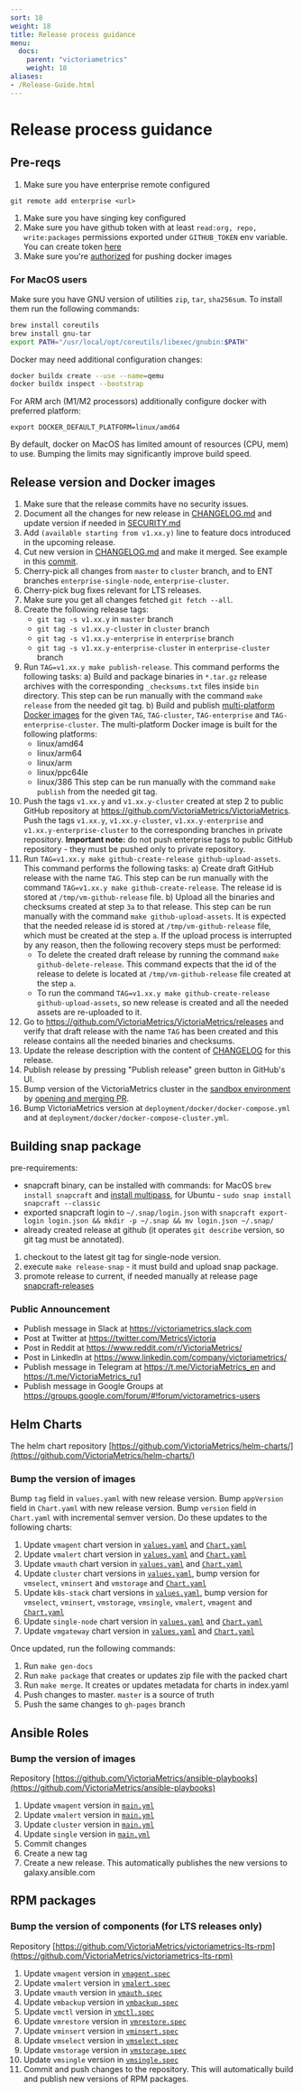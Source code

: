 ```yaml
---
sort: 18
weight: 18
title: Release process guidance
menu:
  docs:
    parent: "victoriametrics"
    weight: 18
aliases:
- /Release-Guide.html
---
```


# Release process guidance

## Pre-reqs

1. Make sure you have enterprise remote configured
```
git remote add enterprise <url>
```
1. Make sure you have singing key configured
1. Make sure you have github token with at least `read:org, repo, write:packages` permissions exported under `GITHUB_TOKEN` env variable.
   You can create token [here](https://github.com/settings/tokens)
1. Make sure you're [authorized](https://hub.docker.com/orgs/victoriametrics/settings/enforce-sign-in/windows) for pushing docker images 

### For MacOS users

Make sure you have GNU version of utilities `zip`, `tar`, `sha256sum`. To install them run the following commands:
```bash
brew install coreutils
brew install gnu-tar
export PATH="/usr/local/opt/coreutils/libexec/gnubin:$PATH"
```

Docker may need additional configuration changes:
```bash 
docker buildx create --use --name=qemu
docker buildx inspect --bootstrap  
```

For ARM arch (M1/M2 processors) additionally configure docker with preferred platform:
```
export DOCKER_DEFAULT_PLATFORM=linux/amd64
```

By default, docker on MacOS has limited amount of resources (CPU, mem) to use. 
Bumping the limits may significantly improve build speed.

## Release version and Docker images

1. Make sure that the release commits have no security issues.
1. Document all the changes for new release in [CHANGELOG.md](https://github.com/VictoriaMetrics/VictoriaMetrics/blob/master/docs/CHANGELOG.md) and update version if needed in [SECURITY.md](https://github.com/VictoriaMetrics/VictoriaMetrics/blob/master/docs/SECURITY.md)
1. Add `(available starting from v1.xx.y)` line to feature docs introduced in the upcoming release.
1. Cut new version in [CHANGELOG.md](https://github.com/VictoriaMetrics/VictoriaMetrics/blob/master/docs/CHANGELOG.md)
and make it merged. See example in this [commit](https://github.com/VictoriaMetrics/VictoriaMetrics/commit/b771152039d23b5ccd637a23ea748bc44a9511a7).
1. Cherry-pick all changes from `master` to `cluster` branch, and to ENT branches `enterprise-single-node`, `enterprise-cluster`.
1. Cherry-pick bug fixes relevant for LTS releases.
1. Make sure you get all changes fetched `git fetch --all`.
1. Create the following release tags:
   * `git tag -s v1.xx.y` in `master` branch
   * `git tag -s v1.xx.y-cluster` in `cluster` branch
   * `git tag -s v1.xx.y-enterprise` in `enterprise` branch
   * `git tag -s v1.xx.y-enterprise-cluster` in `enterprise-cluster` branch
1. Run `TAG=v1.xx.y make publish-release`. This command performs the following tasks:
   a) Build and package binaries in `*.tar.gz` release archives with the corresponding `_checksums.txt` files inside `bin` directory.
      This step can be run manually with the command `make release` from the needed git tag.
   b) Build and publish [multi-platform Docker images](https://docs.docker.com/build/buildx/multiplatform-images/)
      for the given `TAG`, `TAG-cluster`, `TAG-enterprise` and `TAG-enterprise-cluster`.
      The multi-platform Docker image is built for the following platforms:
      * linux/amd64
      * linux/arm64
      * linux/arm
      * linux/ppc64le
      * linux/386
      This step can be run manually with the command `make publish` from the needed git tag.
1. Push the tags `v1.xx.y` and `v1.xx.y-cluster` created at step 2 to public GitHub repository at https://github.com/VictoriaMetrics/VictoriaMetrics.
   Push the tags `v1.xx.y`, `v1.xx.y-cluster`, `v1.xx.y-enterprise` and `v1.xx.y-enterprise-cluster` to the corresponding
   branches in private repository.
   **Important note:** do not push enterprise tags to public GitHub repository - they must be pushed only to private repository.
1. Run `TAG=v1.xx.y make github-create-release github-upload-assets`. This command performs the following tasks:
   a) Create draft GitHub release with the name `TAG`. This step can be run manually
      with the command `TAG=v1.xx.y make github-create-release`.
      The release id is stored at `/tmp/vm-github-release` file.
   b) Upload all the binaries and checksums created at step `3a` to that release.
      This step can be run manually with the command `make github-upload-assets`.
      It is expected that the needed release id is stored at `/tmp/vm-github-release` file,
      which must be created at the step `a`.
      If the upload process is interrupted by any reason, then the following recovery steps must be performed:
      - To delete the created draft release by running the command `make github-delete-release`.
        This command expects that the id of the release to delete is located at `/tmp/vm-github-release`
        file created at the step `a`.
      - To run the command `TAG=v1.xx.y make github-create-release github-upload-assets`, so new release is created
        and all the needed assets are re-uploaded to it.
1. Go to <https://github.com/VictoriaMetrics/VictoriaMetrics/releases> and verify that draft release with the name `TAG` has been created
   and this release contains all the needed binaries and checksums.
1. Update the release description with the content of [CHANGELOG](https://github.com/VictoriaMetrics/VictoriaMetrics/blob/master/docs/CHANGELOG.md) for this release.
1. Publish release by pressing "Publish release" green button in GitHub's UI.
1. Bump version of the VictoriaMetrics cluster in the [sandbox environment](https://github.com/VictoriaMetrics/ops/blob/main/gcp-test/sandbox/manifests/benchmark-vm/vmcluster.yaml)
   by [opening and merging PR](https://github.com/VictoriaMetrics/ops/pull/58).
1. Bump VictoriaMetrics version at `deployment/docker/docker-compose.yml` and at `deployment/docker/docker-compose-cluster.yml`.

## Building snap package

 pre-requirements:

* snapcraft binary, can be installed with commands:
   for MacOS `brew install snapcraft` and [install multipass](https://discourse.ubuntu.com/t/installing-multipass-on-macos/8329),
   for Ubuntu - `sudo snap install snapcraft --classic`
* exported snapcraft login to `~/.snap/login.json` with `snapcraft export-login login.json && mkdir -p ~/.snap && mv login.json ~/.snap/`
* already created release at github (it operates `git describe` version, so git tag must be annotated).

1. checkout to the latest git tag for single-node version.
1. execute `make release-snap` - it must build and upload snap package.
1. promote release to current, if needed manually at release page [snapcraft-releases](https://snapcraft.io/victoriametrics/releases)

### Public Announcement

* Publish message in Slack  at <https://victoriametrics.slack.com>
* Post at Twitter at <https://twitter.com/MetricsVictoria>
* Post in Reddit at <https://www.reddit.com/r/VictoriaMetrics/>
* Post in LinkedIn at <https://www.linkedin.com/company/victoriametrics/>
* Publish message in Telegram at <https://t.me/VictoriaMetrics_en> and <https://t.me/VictoriaMetrics_ru1>
* Publish message in Google Groups at <https://groups.google.com/forum/#!forum/victorametrics-users>

## Helm Charts

The helm chart repository [https://github.com/VictoriaMetrics/helm-charts/](https://github.com/VictoriaMetrics/helm-charts/)

### Bump the version of images

Bump `tag` field in `values.yaml` with new release version.
Bump `appVersion` field in `Chart.yaml` with new release version.
Bump `version` field in `Chart.yaml` with incremental semver version.
Do these updates to the following charts:

1. Update `vmagent` chart version in [`values.yaml`](https://github.com/VictoriaMetrics/helm-charts/blob/master/charts/victoria-metrics-agent/values.yaml) and [`Chart.yaml`](https://github.com/VictoriaMetrics/helm-charts/blob/master/charts/victoria-metrics-agent/Chart.yaml) 
1. Update `vmalert` chart version in [`values.yaml`](https://github.com/VictoriaMetrics/helm-charts/blob/master/charts/victoria-metrics-alert/values.yaml) and [`Chart.yaml`](https://github.com/VictoriaMetrics/helm-charts/blob/master/charts/victoria-metrics-alert/Chart.yaml)
1. Update `vmauth` chart version in [`values.yaml`](https://github.com/VictoriaMetrics/helm-charts/blob/master/charts/victoria-metrics-auth/values.yaml) and [`Chart.yaml`](https://github.com/VictoriaMetrics/helm-charts/blob/master/charts/victoria-metrics-auth/Chart.yaml)
1. Update `cluster` chart versions in [`values.yaml`](https://github.com/VictoriaMetrics/helm-charts/blob/master/charts/victoria-metrics-cluster/values.yaml), bump version for `vmselect`, `vminsert` and `vmstorage` and [`Chart.yaml`](https://github.com/VictoriaMetrics/helm-charts/blob/master/charts/victoria-metrics-cluster/Chart.yaml)
1. Update `k8s-stack` chart versions in [`values.yaml`](https://github.com/VictoriaMetrics/helm-charts/blob/master/charts/victoria-metrics-k8s-stack/values.yaml), bump version for `vmselect`, `vminsert`, `vmstorage`, `vmsingle`, `vmalert`, `vmagent` and [`Chart.yaml`](https://github.com/VictoriaMetrics/helm-charts/blob/master/charts/victoria-metrics-k8s-stack/Chart.yaml)
1. Update `single-node` chart version in [`values.yaml`](https://github.com/VictoriaMetrics/helm-charts/blob/master/charts/victoria-metrics-single/values.yaml) and [`Chart.yaml`](https://github.com/VictoriaMetrics/helm-charts/blob/master/charts/victoria-metrics-single/Chart.yaml)
1. Update `vmgateway` chart version in [`values.yaml`](https://github.com/VictoriaMetrics/helm-charts/blob/master/charts/victoria-metrics-gateway/values.yamll) and [`Chart.yaml`](https://github.com/VictoriaMetrics/helm-charts/blob/master/charts/victoria-metrics-gateway/Chart.yaml)

Once updated, run the following commands:

1. Run `make gen-docs`
1. Run `make package` that creates or updates zip file with the packed chart
1. Run `make merge`. It creates or updates metadata for charts in index.yaml
1. Push changes to master. `master` is a source of truth
1. Push the same changes to `gh-pages` branch

## Ansible Roles 

### Bump the version of images

Repository [https://github.com/VictoriaMetrics/ansible-playbooks](https://github.com/VictoriaMetrics/ansible-playbooks)

1. Update `vmagent` version in [`main.yml`](https://github.com/VictoriaMetrics/ansible-playbooks/blob/master/roles/vmagent/defaults/main.yml#L4)
1. Update `vmalert` version in [`main.yml`](https://github.com/VictoriaMetrics/ansible-playbooks/blob/master/roles/vmalert/defaults/main.yml#L4)
1. Update `cluster` version in [`main.yml`](https://github.com/VictoriaMetrics/ansible-playbooks/blob/master/roles/cluster/defaults/main.yml#L3)
1. Update `single` version in [`main.yml`](https://github.com/VictoriaMetrics/ansible-playbooks/blob/master/roles/single/defaults/main.yml#L6)
1. Commit changes
1. Create a new tag
1. Create a new release. This automatically publishes the new versions to galaxy.ansible.com 

## RPM packages

### Bump the version of components (for LTS releases only)

Repository [https://github.com/VictoriaMetrics/victoriametrics-lts-rpm](https://github.com/VictoriaMetrics/victoriametrics-lts-rpm)

1. Update `vmagent` version in [`vmagent.spec`](https://github.com/VictoriaMetrics/victoriametrics-lts-rpm/blob/master/vmagent.spec#L2)
1. Update `vmalert` version in [`vmalert.spec`](https://github.com/VictoriaMetrics/victoriametrics-lts-rpm/blob/master/vmalert.spec#L2)
1. Update `vmauth` version in [`vmauth.spec`](https://github.com/VictoriaMetrics/victoriametrics-lts-rpm/blob/master/vmauth.spec#L2)
1. Update `vmbackup` version in [`vmbackup.spec`](https://github.com/VictoriaMetrics/victoriametrics-lts-rpm/blob/master/vmbackup.spec#L2)
1. Update `vmctl` version in [`vmctl.spec`](https://github.com/VictoriaMetrics/victoriametrics-lts-rpm/blob/master/vmctl.spec#L2)
1. Update `vmrestore` version in [`vmrestore.spec`](https://github.com/VictoriaMetrics/victoriametrics-lts-rpm/blob/master/vmrestore.spec#L2)
1. Update `vminsert` version in [`vminsert.spec`](https://github.com/VictoriaMetrics/victoriametrics-lts-rpm/blob/master/vminsert.spec#L2)
1. Update `vmselect` version in [`vmselect.spec`](https://github.com/VictoriaMetrics/victoriametrics-lts-rpm/blob/master/vmselect.spec#L2)
1. Update `vmstorage` version in [`vmstorage.spec`](https://github.com/VictoriaMetrics/victoriametrics-lts-rpm/blob/master/vmstorage.spec#L2)
1. Update `vmsingle` version in [`vmsingle.spec`](https://github.com/VictoriaMetrics/victoriametrics-lts-rpm/blob/master/vmsingle.spec#L2)
1. Commit and push changes to the repository. This will automatically build and publish new versions of RPM packages.
